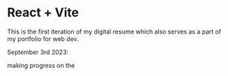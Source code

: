 # React + Vite

This is the first iteration of 
my digital resume which also serves as
a part of my portfolio for web dev.

September 3rd 2023:

making progress on the 
